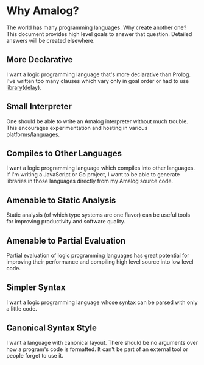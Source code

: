 # Why Amalog?

The world has many programming languages.  Why create another one?  This document provides high level goals to answer that question.  Detailed answers will be created elsewhere.

## More Declarative

I want a logic programming language that's more declarative than Prolog.  I've written too many clauses which vary only in goal order or had to use [library(delay)](http://www.swi-prolog.org/pack/list?p=delay).

## Small Interpreter

One should be able to write an Amalog interpreter without much trouble.  This encourages experimentation and hosting in various platforms/languages.

## Compiles to Other Languages

I want a logic programming language which compiles into other languages.  If I'm writing a JavaScript or Go project, I want to be able to generate libraries in those languages directly from my Amalog source code.

## Amenable to Static Analysis

Static analysis (of which type systems are one flavor) can be useful tools for improving productivity and software quality.

## Amenable to Partial Evaluation

Partial evaluation of logic programming languages has great potential for improving their performance and compiling high level source into low level code.

## Simpler Syntax

I want a logic programming language whose syntax can be parsed with only a little code.

## Canonical Syntax Style

I want a language with canonical layout. There should be no arguments over how a program's code is formatted.  It can't be part of an external tool or people forget to use it.
